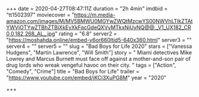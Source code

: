+++
date = 2020-04-27T08:47:11Z
duration = "2h 4min"
imdbid = "tt1502397"
moviecover = "https://m.media-amazon.com/images/M/MV5BMWU0MGYwZWQtMzcwYS00NWVhLTlkZTAtYWVjOTYwZTBhZTBiXkEyXkFqcGdeQXVyMTkxNjUyNQ@@._V1_UX182_CR0,0,182,268_AL_.jpg"
rating = "6.8"
server2 = "https://moshahda.online/embed-v6or660ltid5-640x360.html"
server3 = ""
server4 = ""
server5 = ""
slug = "Bad Boys for Life 2020"
stars = ["Vanessa Hudgens", "Martin Lawrence", "Will Smith"]
story = " Miami detectives Mike Lowrey and Marcus Burnett must face off against a mother-and-son pair of drug lords who wreak vengeful havoc on their city. "
tags = ["Action", "Comedy", "Crime"]
title = "Bad Boys for Life"
trailer = "https://www.youtube.com/embed/jKCj3XuPG8M"
year = "2020"

+++
